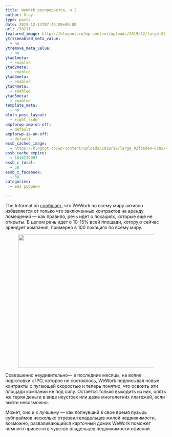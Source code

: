 ```yaml
---
title: WeWork распродается, ч.2
author: Gray
type: posts
date: 2019-12-13T07:45:00+00:00
url: /58211
featured_image: https://blognot.co/wp-content/uploads/2019/12/large_02fb6de4-6c82-4883-acd9-fcff9501d881.jpeg
ytrssenabled_meta_value:
  - no
ytremove_meta_value:
  - no
ytad1meta:
  - enabled
ytad2meta:
  - enabled
ytad3meta:
  - enabled
ytad4meta:
  - enabled
ytad5meta:
  - enabled
template_meta:
  - no
bluth_post_layout:
  - right_side
ampforwp-amp-on-off:
  - default
ampforwp-ia-on-off:
  - default
essb_cached_image:
  - https://blognot.co/wp-content/uploads/2019/12/large_02fb6de4-6c82-4883-acd9-fcff9501d881.jpeg
essb_cache_expire:
  - 1616219997
essb_c_total:
  - 38
essb_c_facebook:
  - 38
categories:
  - Без рубрики

---
```








The Information [сообщает][1], что WeWork по всему миру активно избавляется от только что заключенных контрактов на аренду помещений — как правило, речь идет о локациях, которые еще не открыты. В целом речь идет о 10-15% всей площади, которую сейчас арендует компания, примерно в 100 локациях по всему миру.

<div class="wp-block-image">
  <figure class="aligncenter size-large"><img data-attachment-id="58213" data-permalink="https://blognot.co/58211/large_02fb6de4-6c82-4883-acd9-fcff9501d881" data-orig-file="https://i1.wp.com/blognot.co/wp-content/uploads/2019/12/large_02fb6de4-6c82-4883-acd9-fcff9501d881.jpeg?fit=1860%2C1046&ssl=1" data-orig-size="1860,1046" data-comments-opened="1" data-image-meta="{&quot;aperture&quot;:&quot;0&quot;,&quot;credit&quot;:&quot;&quot;,&quot;camera&quot;:&quot;&quot;,&quot;caption&quot;:&quot;&quot;,&quot;created_timestamp&quot;:&quot;0&quot;,&quot;copyright&quot;:&quot;&quot;,&quot;focal_length&quot;:&quot;0&quot;,&quot;iso&quot;:&quot;0&quot;,&quot;shutter_speed&quot;:&quot;0&quot;,&quot;title&quot;:&quot;&quot;,&quot;orientation&quot;:&quot;0&quot;}" data-image-title="large_02fb6de4-6c82-4883-acd9-fcff9501d881" data-image-description="" data-medium-file="https://i1.wp.com/blognot.co/wp-content/uploads/2019/12/large_02fb6de4-6c82-4883-acd9-fcff9501d881.jpeg?fit=300%2C169&ssl=1" data-large-file="https://i1.wp.com/blognot.co/wp-content/uploads/2019/12/large_02fb6de4-6c82-4883-acd9-fcff9501d881.jpeg?fit=740%2C416&ssl=1" width="740" height="416" src="https://i1.wp.com/blognot.co/wp-content/uploads/2019/12/large_02fb6de4-6c82-4883-acd9-fcff9501d881.jpeg?resize=740%2C416&#038;ssl=1" alt="" class="wp-image-58213" srcset="https://i1.wp.com/blognot.co/wp-content/uploads/2019/12/large_02fb6de4-6c82-4883-acd9-fcff9501d881.jpeg?resize=1024%2C576&ssl=1 1024w, https://i1.wp.com/blognot.co/wp-content/uploads/2019/12/large_02fb6de4-6c82-4883-acd9-fcff9501d881.jpeg?resize=300%2C169&ssl=1 300w, https://i1.wp.com/blognot.co/wp-content/uploads/2019/12/large_02fb6de4-6c82-4883-acd9-fcff9501d881.jpeg?resize=768%2C432&ssl=1 768w, https://i1.wp.com/blognot.co/wp-content/uploads/2019/12/large_02fb6de4-6c82-4883-acd9-fcff9501d881.jpeg?resize=1536%2C864&ssl=1 1536w, https://i1.wp.com/blognot.co/wp-content/uploads/2019/12/large_02fb6de4-6c82-4883-acd9-fcff9501d881.jpeg?resize=700%2C394&ssl=1 700w, https://i1.wp.com/blognot.co/wp-content/uploads/2019/12/large_02fb6de4-6c82-4883-acd9-fcff9501d881.jpeg?resize=800%2C450&ssl=1 800w, https://i1.wp.com/blognot.co/wp-content/uploads/2019/12/large_02fb6de4-6c82-4883-acd9-fcff9501d881.jpeg?w=1200&ssl=1 1200w, https://i1.wp.com/blognot.co/wp-content/uploads/2019/12/large_02fb6de4-6c82-4883-acd9-fcff9501d881.jpeg?w=1860&ssl=1 1860w, https://i1.wp.com/blognot.co/wp-content/uploads/2019/12/large_02fb6de4-6c82-4883-acd9-fcff9501d881.jpeg?w=1480&ssl=1 1480w" sizes="(max-width: 740px) 100vw, 740px" data-recalc-dims="1" /></figure>


Совершенно неудивительно— в последние месяцы, на волне подготовки к IPO, которое не состоялось, WeWork подписывал новые контракты с пугающей скоростью и теперь понятно, что освоить эти площади компании не под силу. Остается только выходить из них, опять же теряя деньги в виде неустоек или даже многолетних платежей, если выйти невозможно.

Может, оно и к лучшему — как лопнувший в свое время пузырь субпраймов несколько отрезвил владельцев жилой недвижимости, возможно, разваливающийся карточный домик WeWork поможет немного привести в чувство владельцев недвижимости офисной.

 [1]: http://thein.fo/4b3ce2bb4ebd67d6
